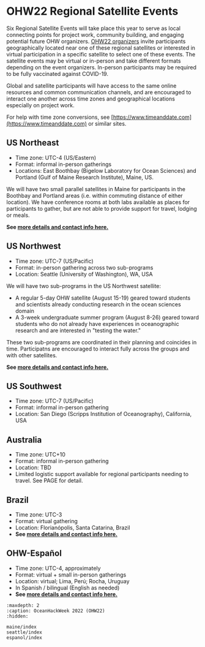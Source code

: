 # OHW22 Regional Satellite Events

Six Regional Satellite Events will take place this year to serve as local connecting points for project work, community building, and engaging potential future OHW organizers. [OHW22 organizers](organizers) invite participants geographically located near one of these regional satellites or interested in virtual participation in a specific satellite to select one of these events. The satellite events may be virtual or in-person and take different formats depending on the event organizers. In-person participants may be required to be fully vaccinated against COVID-19.

Global and satellite participants will have access to the same online resources and common communication channels, and are encouraged to interact one another across time zones and geographical locations especially on project work.

For help with time zone conversions, see [https://www.timeanddate.com](https://www.timeanddate.com) or similar sites.

## US Northeast

- Time zone: UTC-4 (US/Eastern)
- Format: informal in-person gatherings
- Locations: East Boothbay (Bigelow Laboratory for Ocean Sciences) and Portland (Gulf of Maine Research Institute), Maine, US.

We will have two small parallel satellites in Maine for participants in the Boothbay and Portland areas (i.e. within commuting distance of either location). We have conference rooms at both labs available as places for participants to gather, but are not able to provide support for travel, lodging or meals. 

**See [more details and contact info here.](./maine/index)**


## US Northwest

- Time zone: UTC-7 (US/Pacific)
- Format: in-person gathering across two sub-programs
- Location: Seattle (University of Washington), WA, USA

We will have two sub-programs in the US Northwest satellite:
- A regular 5-day OHW satellite (August 15-19) geared toward students and scientists already conducting research in the ocean sciences domain
- A 3-week undergraduate summer program (August 8-26) geared toward students who do not already have experiences in oceanographic research and are interested in "testing the water."

These two sub-programs are coordinated in their planning and coincides in time. Participatns are encouraged to interact fully across the groups and with other satellites.

**See [more details and contact info here.](./seattle/index)**


## US Southwest

- Time zone: UTC-7 (US/Pacific)
- Format: informal in-person gathering
- Location: San Diego (Scripps Institution of Oceanography), California, USA

## Australia

- Time zone: UTC+10
- Format: informal in-person gathering
- Location: TBD
- Limited logistic support available for regional participants needing to travel. See PAGE for detail.

## Brazil

- Time zone: UTC-3
- Format: virtual gathering
- Location: Florianópolis, Santa Catarina, Brazil
- **See [more details and contact info here.](https://hackmd.io/ZXHFGQwvRXSrzRV6rdwYNg?view)**

## OHW-Español

- Time zone: UTC-4, approximately 
- Format: virtual + small in-person gatherings
- Location: virtual; Lima, Perú; Rocha, Uruguay
- In Spanish / bilingual (English as needed)
- **See [more details and contact info here.](./espanol/index)**


```{toctree}
:maxdepth: 2
:caption: OceanHackWeek 2022 (OHW22)
:hidden:

maine/index
seattle/index
espanol/index
```
